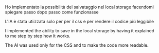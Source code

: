 Ho implementato la possibilità del salvataggio nel local storage facendomi spiegare passo dopo passo come funzionasse

L'IA è stata utiizzata solo per per il css e per rendere il codice più leggibile 




I implemented the ability to save in the local storage by having it explained to me step by step how it works.

The AI was used only for the CSS and to make the code more readable.